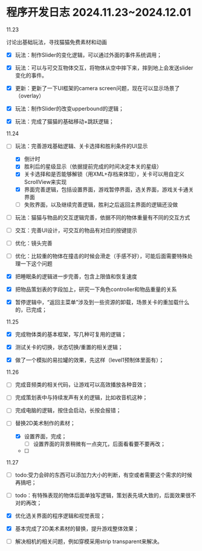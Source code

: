 # 程序开发日志 2024.11.23~2024.12.01

11.23

讨论出基础玩法，寻找猫猫免费素材和动画

- [x] 玩法：制作Slider的变化逻辑，可以通过外面的事件系统调用；
- [x] 玩法：可以与可交互物体交互，将物体从空中摔下来，摔到地上会发送slider变化的事件。
- [x] 更新：更新了一下UI框架的camera screen问题，现在可以显示场景了（overlay）
- [x] 玩法：制作Slider的改变upperbound的逻辑；
- [x] 玩法：完成了猫猫的基础移动+跳跃逻辑；



11.24

- [ ] 玩法：完善游戏基础逻辑、关卡选择和胜利条件的UI显示
  - [x] 倒计时
  - [x] 胜利后的星级显示（依据提前完成的时间决定本关的星级）
  - [x] 关卡选择和是否能够解锁（用XML+存档来体现），关卡可以用自定义ScrollView来实现
  - [x] 界面完善逻辑，包括设置界面，游戏暂停界面，选关界面，游戏关卡通关界面
  - [ ] 失败界面，以及继续完善逻辑，胜利之后返回主界面的逻辑还没做
- [ ] 玩法：猫猫与物品的交互逻辑完善，依据不同的物体重量有不同的交互方式
- [ ] 交互：完善UI设计，可交互的物品有对应的按键提示
- [ ] 优化：镜头完善
- [ ] 优化：比较重的物体在撞击的时候会滑走（手感不好），可能后面需要特殊处理一下这个问题
- [x] 把睡眠条的逻辑进一步完善，包含上限值和恢复速度
- [x] 把物品策划表的字段加上，研究一下角色controller和物品重量的关系
- [x] 暂停逻辑中，“返回主菜单”涉及到一些资源的卸载，场景关卡的重加载什么的，已完成；



11.25

- [x] 完成物体类的基本框架，写几种可复用的逻辑；
- [x] 测试关卡的切换，状态切换/重置的相关逻辑；
- [x] 做了一个模拟的易拉罐的效果，先这样（level1预制体里面有）； 



11.26

- [ ] 完成音频类的相关代码，让游戏可以高效播放各种音效；

- [ ] 完成策划表中与持续发声有关的逻辑，比如收音机这种；

- [ ] 完成电脑的逻辑，按住会启动，长按会报错；

- [ ] 替换2D美术制作的素材；

  - [x] 设置界面，完成；
    - [ ] 设置界面的背景稍微有一点突兀，后面看看要不要再改；

  - [ ] 

  

11.27

- [ ] todo:受力会碎的东西可以添加力大小的判断，有空或者需要这个需求的时候再搞吧；
- [ ] todo：有特殊表现的物体后面单独写逻辑，策划表先填大致的，后面效果很不对的再改；
- [x] 优化选关界面的程序逻辑和视觉表现；
- [x] 基本完成了2D美术素材的替换，提升游戏整体效果；
- [ ] 解决相机的相关问题，例如穿模采用strip transparent来解决。

